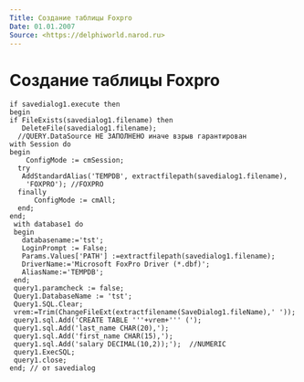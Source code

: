 ```yaml
---
Title: Создание таблицы Foxpro
Date: 01.01.2007
Source: <https://delphiworld.narod.ru>
---
```



Создание таблицы Foxpro
=======================

    if savedialog1.execute then
    begin
    if FileExists(savedialog1.filename) then
       DeleteFile(savedialog1.filename);
      //QUERY.DataSource НЕ ЗАПОЛНЕНО иначе взрыв гарантирован
    with Session do
    begin
        ConfigMode := cmSession;
      try
       AddStandardAlias('TEMPDB', extractfilepath(savedialog1.filename),
        'FOXPRO'); //FOXPRO
      finally
          ConfigMode := cmAll;
      end;
    end;
     with database1 do
     begin
       databasename:='tst';
       LoginPrompt := False;
       Params.Values['PATH'] :=extractfilepath(savedialog1.filename);
       DriverName:='Microsoft FoxPro Driver (*.dbf)';
       AliasName:='TEMPDB';
     end;
     query1.paramcheck := false;
     Query1.DatabaseName := 'tst';
     Query1.SQL.Clear;
     vrem:=Trim(ChangeFileExt(extractfilename(SaveDialog1.fileName),' '));
     query1.sql.Add('CREATE TABLE '''+vrem+''' (');
     query1.sql.Add('last_name CHAR(20),');
     query1.sql.Add('first_name CHAR(15),');
     query1.sql.Add('salary DECIMAL(10,2));');  //NUMERIC
     query1.ExecSQL;
     query1.close;
    end; // от savedialog

